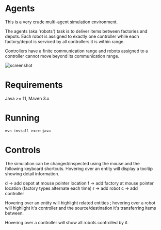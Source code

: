 # Agents

This is a very crude multi-agent simulation environment.

The agents (aka 'robots') task is to deliver items between factories and depots. Each robot is assigned to exactly one controller while each factory/depot is serviced by all controllers it is within range.

Controllers have a finite communication range and robots assigned to a controller cannot move beyond its communication range. 

![screenshot](https://raw.githubusercontent.com/toby1984/sim/master/agents.gif)

# Requirements

Java >= 11, Maven 3.x

# Running

    mvn install exec:java

# Controls

The simulation can be changed/inspected using the mouse and the following keyboard shortcuts. Hovering over an entity will display a tooltip showing detail information.

 d -> add depot at mouse pointer location
 f -> add factory at mouse pointer location (factory types alternate each time)
 r -> add robot
 c -> add controller
 
Hovering over an entity will highlight related entities ; hovering over a robot will highlight it's controller and the source/destination it's transferring items between.

Hovering over a controller will show all robots controlled by it. 
